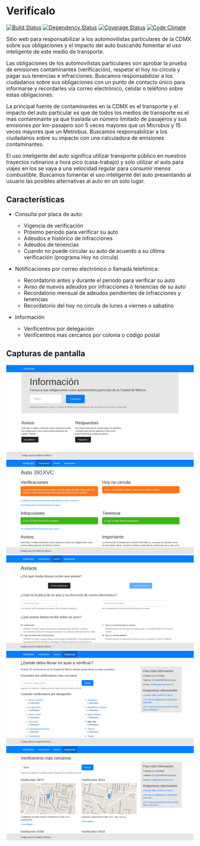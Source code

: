 Verifícalo
==========

[![Build Status](https://travis-ci.org/LabPLC/verificalo.svg?branch=master)](https://travis-ci.org/LabPLC/verificalo)
[![Dependency Status](https://gemnasium.com/LabPLC/verificalo.svg)](https://gemnasium.com/LabPLC/verificalo)
[![Coverage Status](https://coveralls.io/repos/LabPLC/verificalo/badge.png?branch=master)](https://coveralls.io/r/LabPLC/verificalo?branch=master)
[![Code Climate](https://codeclimate.com/github/LabPLC/verificalo.png)](https://codeclimate.com/github/LabPLC/verificalo)

Sitio web para responsabilizar a los automovilistas particulares de la
CDMX sobre sus obligaciones y el impacto del auto buscando fomentar el
uso inteligente de este medio de transporte.

Las obligaciones de los automovilistas particulares son aprobar la
prueba de emisiones contaminantes (verificación), respetar el hoy no
circula y pagar sus tenencias e infracciones. Buscamos responsabilizar
a los ciudadanos sobre sus obligaciones con un punto de contacto único
para informarse y recordarles vía correo electrónico, celular o
teléfono sobre estas obligaciones.

La principal fuente de contaminantes en la CDMX es el transporte y el
impacto del auto particular es que de todos los medios de transporte es
el mas contaminante ya que traslada un número limitado de pasajeros y
sus emisiones por km-pasajero son 5 veces mayores que un Microbus y
15 veces mayores que un Metrobus. Buscamos responsabilizar a los
ciudadanos sobre su impacto con una calculadora de emisiones
contaminantes.

El uso inteligente del auto significa utilizar transporte público en
nuestros trayectos rutinarios a hora pico (casa-trabajo) y solo
utilizar el auto para viajes en los se vaya a una velocidad regular
para consumir menos combustible. Buscamos fomentar el uso inteligente
del auto presentando al usuario las posibles alternativas al auto en un
solo lugar.

Características
---------------

- Consulta por placa de auto:
  - Vigencia de verificación
  - Próximo periodo para verificar su auto
  - Adeudos e histórico de infracciones
  - Adeudos de tenencias
  - Cuando no puede circular su auto de acuerdo a su última
    verificación (programa Hoy no circula)

- Notificaciones por correo electrónico o llamada telefónica:
  - Recordatorio antes y durante el periodo para verificar su auto
  - Aviso de nuevos adeudos por infracciones o tenencias de su
    auto
  - Recordatorio mensual de adeudos pendientes de infracciones y
    tenencias
  - Recordatorio del hoy no circula de lunes a viernes o sabatino

- Información 
  - Verificentros por delegación
  - Verificentros mas cercanos por colonia o código postal

Capturas de pantalla
--------------------

![Página de inicio](/doc/img/screenshoot-1.jpg?raw=true "Página de inicio")
![Consulta por placa](/doc/img/screenshoot-2.jpg?raw=true "Consulta por placa")
![Suscripción a avisos](/doc/img/screenshoot-3.jpg?raw=true "Suscripción a avisos")
![Donde llevar su auto a verificar](/doc/img/screenshoot-4.jpg?raw=true "Donde llevar su auto a verificar")
![Verificentros más cercanos](/doc/img/screenshoot-5.jpg?raw=true "Verificentros más cercanos")
